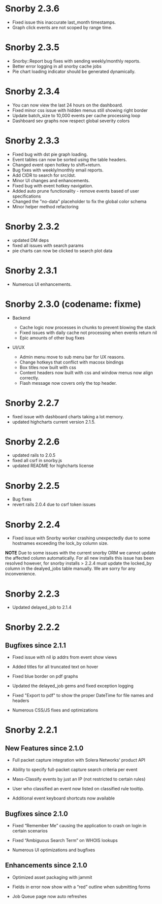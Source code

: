 # Snorby 2.3.6

  * Fixed issue this inaccurate last_month timestamps.
  * Graph click events are not scoped by range time.

# Snorby 2.3.5

  * Snorby::Report bug fixes with sending weekly/monthly reports.
  * Better error logging in all snorby cache jobs
  * Pie chart loading indicator should be generated dynamically.

# Snorby 2.3.4

  * You can now view the last 24 hours on the dashboard.
  * Fixed minor css issue with hidden menus still showing right border
  * Update batch_size to 10,000 events per cache processing loop
  * Dashboard sev graphs now respect global severity colors

# Snorby 2.3.3

* Fixed bug with dst pie graph loading.
* Event tables can now be sorted using the table headers.
* Changed event open hotkey to shift+return.
* Bug fixes with weekly/monthly email reports.
* Add CIDR to search for src/dst.
* Minor UI changes and enhancements.
* Fixed bug with event hotkey navigation.
* Added auto prune functionality - remove events based of user specifications
* Changed the "no-data" placeholder to fix the global color schema
* Minor helper method refactoring

# Snorby 2.3.2

* updated DM deps
* fixed all issues with search params
* pie charts can now be clicked to search plot data

# Snorby 2.3.1

* Numerous UI enhancements.

# Snorby 2.3.0 (codename: fixme)

* Backend
  * Cache logic now processes in chunks to prevent blowing the stack
  * Fixed issues with daily cache not processing when events return nil
  * Epic amounts of other bug fixes

* UI/UX
  * Admin menu move to sub menu bar for UX reasons.
  * Change hotkeys that conflict with macosx bindings
  * Box titles now built with css
  * Content headers now built with css and window menus now
    align correctly.
  * Flash message now covers only the top header.

# Snorby 2.2.7

* fixed issue with dashboard charts taking a lot memory.
* updated highcharts current version 2.1.5.

# Snorby 2.2.6

* updated rails to 2.0.5
* fixed all csrf in snorby.js
* updated README for highcharts license

# Snorby 2.2.5

* Bug fixes
* revert rails 2.0.4 due to csrf token issues

# Snorby 2.2.4

* Fixed issue with Snorby worker crashing unexpectedly due to
 	some hostnames exceeding the lock_by column size.

**NOTE** Due to some issues with the current snorby ORM we
cannot update the affected column automatically. For all new
installs this issue has been resolved however, for snorby
installs > 2.2.4 must update the locked_by column in the 
dealyed_jobs table manually. We are sorry for any inconvenience.

# Snorby 2.2.3

* Updated delayed_job to 2.1.4

# Snorby 2.2.2

## Bugfixes since 2.1.1

* Fixed issue with nil ip addrs from event show views

* Added titles for all truncated text on hover

* Fixed blue border on pdf graphs

* Updated the delayed_job gems and fixed exception logging

* Fixed "Export to pdf" to show the proper DateTime for file names and headers

* Numerous CSS/JS fixes and optimizations

# Snorby 2.2.1

## New Features since 2.1.0

* Full packet capture integration with Solera Networks’ product API

* Ability to specify full-packet capture search criteria per event

* Mass-Classify events by just an IP (not restricted to certain rules)

* User who classified an event now listed on classified rule tooltip.

* Additional event keyboard shortcuts now available

## Bugfixes since 2.1.0

* Fixed “Remember Me” causing the application to crash on login in certain scenarios

* Fixed “Ambiguous Search Term” on WHOIS lookups

* Numerous UI optimizations and bugfixes

## Enhancements since 2.1.0

* Optimized asset packaging with jammit

* Fields in error now show with a “red” outline when submitting forms

* Job Queue page now auto refreshes
